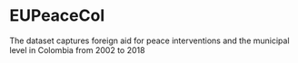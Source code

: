 # EUPeaceCol
The dataset captures foreign aid for peace interventions and the municipal level in Colombia from 2002 to 2018
